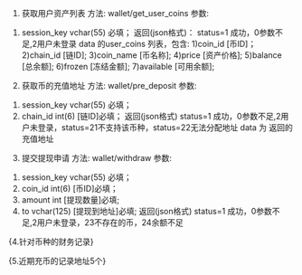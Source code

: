 ﻿1. 获取用户资产列表
方法: wallet/get_user_coins
参数:
1) session_key vchar(55) 必填；
返回(json格式)：
status=1 成功，0参数不足,2用户未登录
data 的user_coins 列表，包含:
1)coin_id [币ID]；
2)chain_id [链ID];
3)coin_name [币名称];
4)price	[资产价格];
5)balance	[总余额];
6)frozen	[冻结金额];
7)available	[可用余额];

2. 获取币的充值地址
方法: wallet/pre_deposit
参数:
1) session_key vchar(55) 必填；
2) chain_id int(6)	[链ID]必填；
返回(json格式)
status=1 成功，0参数不足,2用户未登录，status=21不支持该币种，status=22无法分配地址
data 为 返回的充值地址

3. 提交提现申请
方法: wallet/withdraw
参数:
1) session_key vchar(55) 必填；
2) coin_id int(6)	[币ID]必填；
3) amount int       [提现数量]必填;
4) to     vchar(125)  [提现到地址]必填;
返回(json格式)
status=1 成功，0参数不足,2用户未登录，23不存在的币，24余额不足

{4.针对币种的财务记录}

{5.近期充币的记录地址5个}

